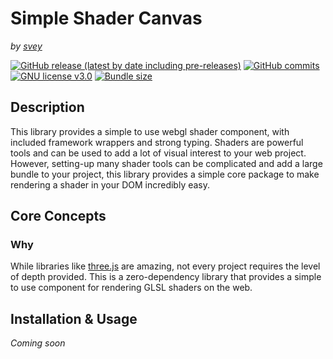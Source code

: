 # Simple Shader Canvas
*by [svey](https://svey.xyz)*

[![GitHub release (latest by date including pre-releases)](https://img.shields.io/github/v/release/svey-xyz/simple-shader-canvas?include_prereleases&sort=semver)](https://GitHub.com/svey-xyz/simple-shader-canvas/releases/)
[![GitHub commits](https://badgen.net/github/commits/svey-xyz/simple-shader-canvas)](https://GitHub.com/svey-xyz/simple-shader-canvas/commit/)
[![GNU license v3.0](https://img.shields.io/badge/License-GNU-green.svg)](https://github.com/svey-xyz/simple-shader-canvas/LICENSE)
[![Bundle size](https://img.shields.io/bundlejs/size/simple-shader-canvas)](https://github.com/svey-xyz/simple-shader-canvas/LICENSE)


## Description
This library provides a simple to use webgl shader component, with included framework wrappers and strong typing. Shaders are powerful tools and can be used to add a lot of visual interest to your web project. However, setting-up many shader tools can be complicated and add a large bundle to your project, this library provides a simple core package to make rendering a shader in your DOM incredibly easy.

## Core Concepts
### Why
While libraries like [three.js](https://threejs.org/) are amazing, not every project requires the level of depth provided. This is a zero-dependency library that provides a simple to use component for rendering GLSL shaders on the web.

## Installation & Usage
*Coming soon*

